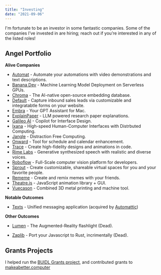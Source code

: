 ```yaml
---
title: "Investing"
date: "2021-09-06"
---
```


I'm fortunate to be an investor in some fantastic companies. 
Some of the companies I’ve invested in are hiring; reach out if you’re interested in any of the listed roles!


## Angel Portfolio



**Alive Companies** 

* [Automat](https://www.runautomat.com/about) - Automate your automations with video demonstrations and text descriptions.
* [Banana Dev](http://banana.dev) - Machine Learning Model Deployment on Serverless GPUs.
* [Chroma](http://trychroma.com) - The AI-native open-source embedding database.
* [Default](https://www.default.com/) - Capture inbound sales leads via customizable and integratabtle forms on your website. 
* [Embra](http://embra.app) - Your GPT Assistant for Mac.
* [ExplainPaper](http://explainpaper.com) - LLM powered research paper explanations.
* [Galileo AI](https://www.usegalileo.ai) - Copilot for Interface Design.
* [Ixana](https://ixana.ai) - High-speed Human-Computer Interfaces with Distrbuted Computing.
* [Jangle](https://www.jangleinc.com) - Distraction Free Computing.
* [Onward](http://onward.so) - Tool for schedule and calendar enhancement. 
* [Trace](https://www.trace.zip) - Create high-fidelity designs and animations in code.
* [Rime Labs](http://rime.ai) - Generative synthesized speech with realistic and diverse voices. 
* [Roboflow](https://roboflow.com) - Full-Scale computer vision platform for developers. 
* [Sprout](https://sprout.place/) - Create customizable, shareable virtual spaces for you and your favorite people. 
* [Rememe](https://twitter.com/therememeapp) - Create and remix memes with your friends.
* [Theatre.js](https://www.theatrejs.com/) - JavaScript animation library + GUI.
* [Vuecason](https://www.vuecason.com) - Combined 3D metal printing and machine tool.



**Notable Outcomes**

* [Texts](http://texts.com)  - Unified messaging application (acquired by [Automattic](https://automattic.com))

  

**Other Outcomes**

* [Lumen](https://www.lumen.world) - The Augmented-Reality flashlight (Dead).

* [Zaplib](https://zaplib.com) - Port your Javascript to Rust, incrimentally (Dead).



## Grants Projects

I helped run the [BUIDL Grants project](https://web.archive.org/web/20220824184950/https://troynikov.io/buidl-grants/), and contributed grants to [makeabetter.computer](http://makeabetter.computer)
